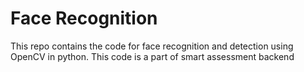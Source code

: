 # Face Recognition

This repo contains the code for face recognition and detection using OpenCV in python. This code is a part of smart assessment backend

